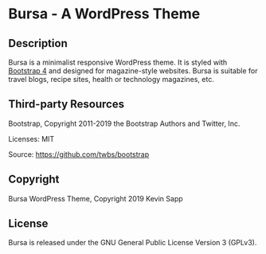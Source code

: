 # Bursa - A WordPress Theme

## Description

Bursa is a minimalist responsive WordPress theme. It is styled with [Bootstrap 4](https://getbootstrap.com/docs/4.3/getting-started/introduction/) and designed for magazine-style websites. Bursa is suitable for travel blogs, recipe sites, health or technology magazines, etc.

## Third-party Resources

Bootstrap, Copyright 2011-2019 the Bootstrap Authors and Twitter, Inc.

Licenses: MIT

Source: https://github.com/twbs/bootstrap

## Copyright

Bursa WordPress Theme, Copyright 2019 Kevin Sapp

## License

Bursa is released under the GNU General Public License Version 3 (GPLv3).
